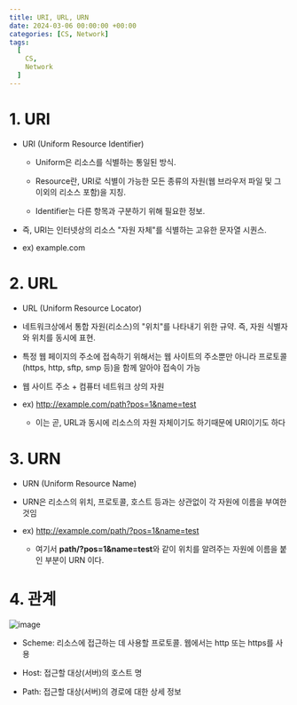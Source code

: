 ```yaml
---
title: URI, URL, URN
date: 2024-03-06 00:00:00 +00:00
categories: [CS, Network]
tags:
  [
    CS,
    Network
  ]
---
```


# 1. URI
- URI (Uniform Resource Identifier)

    - Uniform은 리소스를 식별하는 통일된 방식.

    - Resource란, URI로 식별이 가능한 모든 종류의 자원(웹 브라우저 파일 및 그 이외의 리소스 포함)을 지칭.

    - Identifier는 다른 항목과 구분하기 위해 필요한 정보.

- 즉, URI는 인터넷상의 리소스 "자원 자체"를 식별하는 고유한 문자열 시퀀스. 

- ex) example.com


# 2. URL
- URL (Uniform Resource Locator)

- 네트워크상에서 통합 자원(리소스)의 "위치"를 나타내기 위한 규약. 즉, 자원 식별자와 위치를 동시에 표현.

- 특정 웹 페이지의 주소에 접속하기 위해서는 웹 사이트의 주소뿐만 아니라 프로토콜(https, http, sftp, smp 등)을 함께 알아야 접속이 가능

- 웹 사이트 주소 + 컴퓨터 네트워크 상의 자원

- ex) http://example.com/path?pos=1&name=test
    - 이는 곧, URL과 동시에 리소스의 자원 자체이기도 하기때문에 URI이기도 하다

# 3. URN

- URN (Uniform Resource Name)

- URN은 리소스의 위치, 프로토콜, 호스트 등과는 상관없이 각 자원에 이름을 부여한 것임

- ex) http://example.com/path/?pos=1&name=test
    - 여기서 **path/?pos=1&name=test**와 같이 위치를 알려주는 자원에 이름을 붙인 부분이 URN 이다.  

# 4. 관계

![image](https://github.com/KimHyungkeun/KimHyungkeun.github.io/assets/12759500/03f0a351-83a7-4140-92b2-448e4f5e1da3)

- Scheme: 리소스에 접근하는 데 사용할 프로토콜. 웹에서는 http 또는 https를 사용

- Host: 접근할 대상(서버)의 호스트 명

- Path: 접근할 대상(서버)의 경로에 대한 상세 정보
